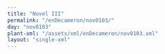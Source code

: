 ```yaml
---
title: "Novel III"
permalink: "/enDecameron/nov0103/"
day: "nov0103"
plant-xml: "/assets/xml/enDecameron/nov0103.xml"
layout: "single-xml"
---
```

